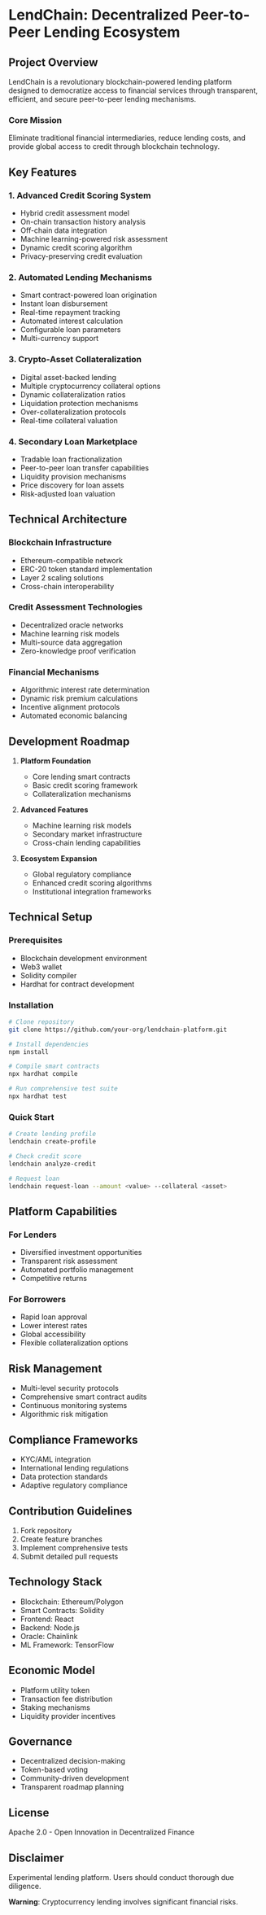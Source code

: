 # LendChain: Decentralized Peer-to-Peer Lending Ecosystem

## Project Overview

LendChain is a revolutionary blockchain-powered lending platform designed to democratize access to financial services through transparent, efficient, and secure peer-to-peer lending mechanisms.

### Core Mission
Eliminate traditional financial intermediaries, reduce lending costs, and provide global access to credit through blockchain technology.

## Key Features

### 1. Advanced Credit Scoring System
- Hybrid credit assessment model
- On-chain transaction history analysis
- Off-chain data integration
- Machine learning-powered risk assessment
- Dynamic credit scoring algorithm
- Privacy-preserving credit evaluation

### 2. Automated Lending Mechanisms
- Smart contract-powered loan origination
- Instant loan disbursement
- Real-time repayment tracking
- Automated interest calculation
- Configurable loan parameters
- Multi-currency support

### 3. Crypto-Asset Collateralization
- Digital asset-backed lending
- Multiple cryptocurrency collateral options
- Dynamic collateralization ratios
- Liquidation protection mechanisms
- Over-collateralization protocols
- Real-time collateral valuation

### 4. Secondary Loan Marketplace
- Tradable loan fractionalization
- Peer-to-peer loan transfer capabilities
- Liquidity provision mechanisms
- Price discovery for loan assets
- Risk-adjusted loan valuation

## Technical Architecture

### Blockchain Infrastructure
- Ethereum-compatible network
- ERC-20 token standard implementation
- Layer 2 scaling solutions
- Cross-chain interoperability

### Credit Assessment Technologies
- Decentralized oracle networks
- Machine learning risk models
- Multi-source data aggregation
- Zero-knowledge proof verification

### Financial Mechanisms
- Algorithmic interest rate determination
- Dynamic risk premium calculations
- Incentive alignment protocols
- Automated economic balancing

## Development Roadmap

1. **Platform Foundation**
    - Core lending smart contracts
    - Basic credit scoring framework
    - Collateralization mechanisms

2. **Advanced Features**
    - Machine learning risk models
    - Secondary market infrastructure
    - Cross-chain lending capabilities

3. **Ecosystem Expansion**
    - Global regulatory compliance
    - Enhanced credit scoring algorithms
    - Institutional integration frameworks

## Technical Setup

### Prerequisites
- Blockchain development environment
- Web3 wallet
- Solidity compiler
- Hardhat for contract development

### Installation
```bash
# Clone repository
git clone https://github.com/your-org/lendchain-platform.git

# Install dependencies
npm install

# Compile smart contracts
npx hardhat compile

# Run comprehensive test suite
npx hardhat test
```

### Quick Start
```bash
# Create lending profile
lendchain create-profile

# Check credit score
lendchain analyze-credit

# Request loan
lendchain request-loan --amount <value> --collateral <asset>
```

## Platform Capabilities

### For Lenders
- Diversified investment opportunities
- Transparent risk assessment
- Automated portfolio management
- Competitive returns

### For Borrowers
- Rapid loan approval
- Lower interest rates
- Global accessibility
- Flexible collateralization options

## Risk Management
- Multi-level security protocols
- Comprehensive smart contract audits
- Continuous monitoring systems
- Algorithmic risk mitigation

## Compliance Frameworks
- KYC/AML integration
- International lending regulations
- Data protection standards
- Adaptive regulatory compliance

## Contribution Guidelines
1. Fork repository
2. Create feature branches
3. Implement comprehensive tests
4. Submit detailed pull requests

## Technology Stack
- Blockchain: Ethereum/Polygon
- Smart Contracts: Solidity
- Frontend: React
- Backend: Node.js
- Oracle: Chainlink
- ML Framework: TensorFlow

## Economic Model
- Platform utility token
- Transaction fee distribution
- Staking mechanisms
- Liquidity provider incentives

## Governance
- Decentralized decision-making
- Token-based voting
- Community-driven development
- Transparent roadmap planning

## License
Apache 2.0 - Open Innovation in Decentralized Finance

## Disclaimer
Experimental lending platform. Users should conduct thorough due diligence.

**Warning**: Cryptocurrency lending involves significant financial risks.
